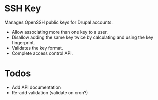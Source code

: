 SSH Key
====================

Manages OpenSSH public keys for Drupal accounts.

* Allow associating more than one key to a user.
* Disallow adding the same key twice by calculating and using the key fingerprint.
* Validates the key format.
* Complete access control API.


Todos
====================

* Add API documentation
* Re-add validation (validate on cron?)
